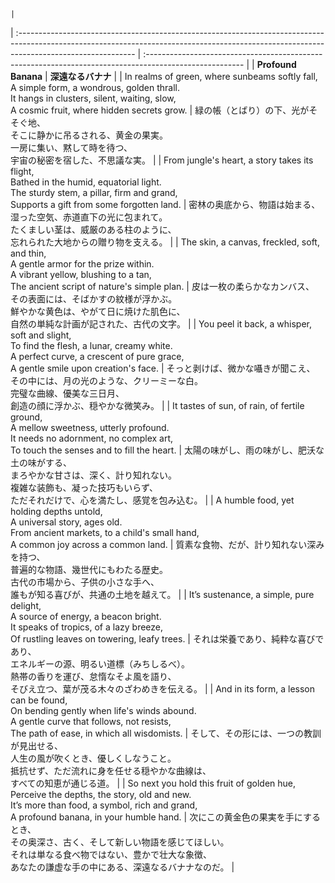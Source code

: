 
                                                                                           
                                                                                           |
| :----------------------------------------------------------------------------------------------------------------------------------------------------------------------------------------- | :------------------------------------------------------------------------------------------------------ |
| **Profound Banana**                                                                                                                                                                        | **深遠なるバナナ**                                                                                             |
| In realms of green, where sunbeams softly fall,<br>A simple form, a wondrous, golden thrall.<br>It hangs in clusters, silent, waiting, slow,<br>A cosmic fruit, where hidden secrets grow. | 緑の帳（とばり）の下、光がそそぐ地、<br>そこに静かに吊るされる、黄金の果実。<br>一房に集い、黙して時を待つ、<br>宇宙の秘密を宿した、不思議な実。                          |
| From jungle's heart, a story takes its flight,<br>Bathed in the humid, equatorial light.<br>The sturdy stem, a pillar, firm and grand,<br>Supports a gift from some forgotten land.        | 密林の奥底から、物語は始まる、<br>湿った空気、赤道直下の光に包まれて。<br>たくましい茎は、威厳のある柱のように、<br>忘れられた大地からの贈り物を支える。                      |
| The skin, a canvas, freckled, soft, and thin,<br>A gentle armor for the prize within.<br>A vibrant yellow, blushing to a tan,<br>The ancient script of nature's simple plan.               | 皮は一枚の柔らかなカンバス、<br>その表面には、そばかすの紋様が浮かぶ。<br>鮮やかな黄色は、やがて日に焼けた肌色に、<br>自然の単純な計画が記された、古代の文字。                   |
| You peel it back, a whisper, soft and slight,<br>To find the flesh, a lunar, creamy white.<br>A perfect curve, a crescent of pure grace,<br>A gentle smile upon creation's face.           | そっと剥けば、微かな囁きが聞こえ、<br>その中には、月の光のような、クリーミーな白。<br>完璧な曲線、優美な三日月、<br>創造の顔に浮かぶ、穏やかな微笑み。                       |
| It tastes of sun, of rain, of fertile ground,<br>A mellow sweetness, utterly profound.<br>It needs no adornment, no complex art,<br>To touch the senses and to fill the heart.             | 太陽の味がし、雨の味がし、肥沃な土の味がする、<br>まろやかな甘さは、深く、計り知れない。<br>複雑な装飾も、凝った技巧もいらず、<br>ただそれだけで、心を満たし、感覚を包み込む。           |
| A humble food, yet holding depths untold,<br>A universal story, ages old.<br>From ancient markets, to a child's small hand,<br>A common joy across a common land.                          | 質素な食物、だが、計り知れない深みを持つ、<br>普遍的な物語、幾世代にもわたる歴史。<br>古代の市場から、子供の小さな手へ、<br>誰もが知る喜びが、共通の土地を越えて。                 |
| It’s sustenance, a simple, pure delight,<br>A source of energy, a beacon bright.<br>It speaks of tropics, of a lazy breeze,<br>Of rustling leaves on towering, leafy trees.                | それは栄養であり、純粋な喜びであり、<br>エネルギーの源、明るい道標（みちしるべ）。<br>熱帯の香りを運び、怠惰なそよ風を語り、<br>そびえ立つ、葉が茂る木々のざわめきを伝える。            |
| And in its form, a lesson can be found,<br>On bending gently when life's winds abound.<br>A gentle curve that follows, not resists,<br>The path of ease, in which all wisdomists.          | そして、その形には、一つの教訓が見出せる、<br>人生の風が吹くとき、優しくしなうこと。<br>抵抗せず、ただ流れに身を任せる穏やかな曲線は、<br>すべての知恵が通じる道。                 |
| So next you hold this fruit of golden hue,<br>Perceive the depths, the story, old and new.<br>It’s more than food, a symbol, rich and grand,<br>A profound banana, in your humble hand.    | 次にこの黄金色の果実を手にするとき、<br>その奥深さ、古く、そして新しい物語を感じてほしい。<br>それは単なる食べ物ではない、豊かで壮大な象徴、<br>あなたの謙虚な手の中にある、深遠なるバナナなのだ。 |
